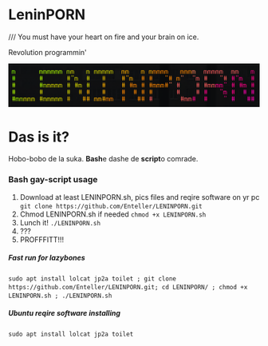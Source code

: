 # LeninPORN
/// You must have your heart on fire and your brain on ice.

<b></b>
<p>Revolution programmin'</p>
<img src=https://github.com/Enteller/LENINPORN/blob/master/leninporn.png>

# Das is it? 
Hobo-bobo de la suka. **Bash**e dashe de **script**o comrade.

### Bash gay-script usage 
1. Download at least LENINPORN.sh, pics files and reqire software on yr pc
`git clone https://github.com/Enteller/LENINPORN.git`
2. Chmod LENINPORN.sh if needed
`chmod +x LENINPORN.sh`
3. Lunch it!
`./LENINPORN.sh`
4. ???
5. PROFFFITT!!!

##### Fast run for lazybones
`sudo apt install lolcat jp2a toilet ; git clone https://github.com/Enteller/LENINPORN.git; cd LENINPORN/ ; chmod +x LENINPORN.sh ; ./LENINPORN.sh `

##### Ubuntu reqire software installing
`sudo apt install lolcat jp2a toilet`

